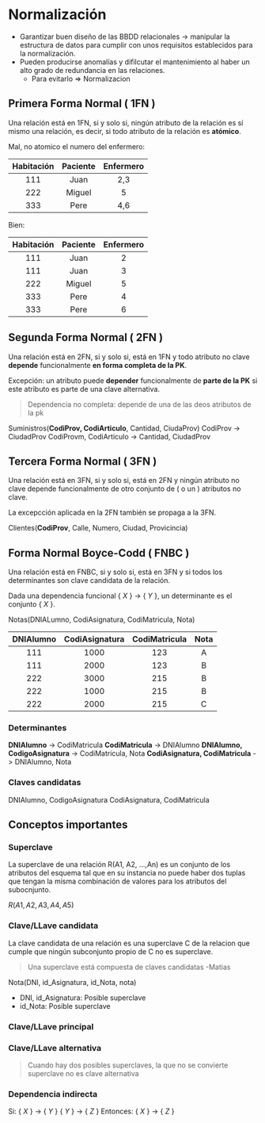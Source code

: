 # Normalización
- Garantizar buen diseño de las BBDD relacionales -> manipular la estructura de datos para cumplir con unos requisitos establecidos para la normalización.
- Pueden producirse anomalías y difilcutar el mantenimiento al haber un alto grado de redundancia en las relaciones.
	- Para evitarlo => Normalizacion
## Primera Forma Normal ( 1FN )
Una relación está en 1FN, si y solo si, ningún atributo de la relación es sí mismo una relación, es decir, si todo atributo de la relación es **atómico**.

Mal, no atomico el numero del enfermero:

Habitación | Paciente | Enfermero
:--: | :--: | :--:
111 | Juan | 2,3
222 | Miguel | 5
333 | Pere | 4,6 

Bien:

Habitación | Paciente | Enfermero
:--: | :--: | :--:
111 | Juan | 2
111 | Juan | 3
222 | Miguel | 5
333 | Pere | 4 
333 | Pere | 6 

## Segunda Forma Normal ( 2FN )
Una relación está en 2FN, si y solo si, está en 1FN y todo atributo no clave **depende** funcionalmente **en forma completa de la PK**.

Excepción: un atributo puede **depender** funcionalmente de **parte de la PK** si este atributo es parte de una clave alternativa. 

> Dependencia no completa: depende de una de las deos atributos de la pk

Suministros(**CodiProv, CodiArticulo**, Cantidad, CiudaProv)
CodiProv -> CiudadProv
CodiProvm, CodiArticulo -> Cantidad, CiudadProv
## Tercera Forma Normal ( 3FN )
Una relación está en 3FN, si y solo si, está en 2FN y ningún atributo no clave depende funcionalmente de otro conjunto  de ( o un ) atributos no clave.

La excepcción aplicada en la 2FN también se propaga a la 3FN.

Clientes(**CodiProv**, Calle, Numero, Ciudad, Provicincia)
## Forma Normal Boyce-Codd ( FNBC )
Una relación está en FNBC, si y solo si, está en 3FN y si todos los determinantes son clave candidata de la relación.

Dada una dependencia funcional { $X$ } -> { $Y$ }, un determinante es el conjunto { $X$ }.

Notas(DNIALumno, CodiAsignatura, CodiMatricula, Nota)

DNIAlumno | CodiAsignatura | CodiMatricula | Nota
:--: | :--: | :--: | :--:
111 | 1000 | 123 | A
111 | 2000 | 123 | B
222 | 3000 | 215 | B
222 | 1000 | 215 | B
222 | 2000 | 215 | C

### Determinantes
**DNIAlumno** -> CodiMatricula
**CodiMatricula** -> DNIAlumno
**DNIAlumno, CodigoAsignatura** -> CodiMatricula, Nota
**CodiAsignatura, CodiMatricula** -> DNIAlumno, Nota
### Claves candidatas
DNIAlumno, CodigoAsignatura 
CodiAsignatura, CodiMatricula
## Conceptos importantes
### Superclave
La superclave de una relación R(A1, A2, ...,An) es un conjunto de los atributos del esquema tal que en su instancia no puede haber dos tuplas que tengan la misma combinación de valores para los atributos del subocnjunto.

$R(A1, A2, A3, A4, A5)$

### Clave/LLave candidata
La clave candidata de una relación es una superclave C de la relacion que cumple que ningún subconjunto propio de C no es superclave.

> Una superclave está compuesta de claves candidatas 
> -Matias

Nota(DNI, id_Asignatura, id_Nota, nota)
- DNI, id_Asignatura: Posible superclave
- id_Nota: Posible superclave

### Clave/LLave principal

### Clave/LLave alternativa
> Cuando hay dos posibles superclaves, la que no se convierte superclave no es clave alternativa
### Dependencia indirecta
Si:
{ $X$ } -> { $Y$ }
{ $Y$ } -> { $Z$ }
Entonces:
{ $X$ } -> { $Z$ }